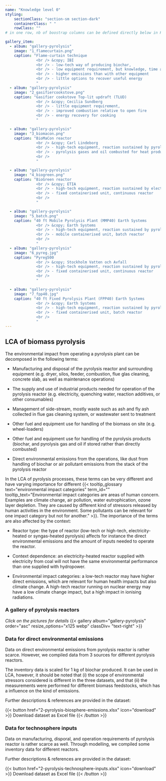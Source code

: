 ```yaml
---
name: "Knowledge level 0"
styling:
    sectionClass: "section-sm section-dark"
    containerClass: " "
    rowClass: ""
# in one row, nb of boostrap columns can be defined directly below in HTML

gallery_item:
  - album: "gallery-pyrolysis"
    image: "1_flamecurtain.png"
    caption: "Flame-curtain technique
              <br /> &copy; IBI
              <br /> - low-tech way of producing biochar, 
              <br /> - low equipment requirement, but knowledge, time and skill needed
              <br /> - higher emissions than with other equipment
              <br /> - little options to recover useful energy
              "
  - album: "gallery-pyrolysis"
    image: "2_gasifiercookstove.png"
    caption: "Gasifier cookstove Top-lit updraft (TLUD)
              <br /> &copy; Cecilia Sundberg              
              <br /> - little equipment requirement,
              <br /> - improved combustion relative to open fire
              <br /> - energy recovery for cooking
              "

  - album: "gallery-pyrolysis"
    image: "3_biomacon.png"
    caption: "BioMaCon reactor
              <br /> &copy; Carl Lindeborg  
              <br /> - high-tech equipment, reaction sustained by pyrolysis gas combustion
              <br /> - pyrolysis gases and oil combusted for heat production
              <br /> 
              "

  - album: "gallery-pyrolysis"
    image: "4_biogreen.png"
    caption: "BioGreen reactor
              <br /> &copy; ETIA 
              <br /> - high-tech equipment, reaction sustained by electricity input
              <br /> - fixed containerised unit, continuous reactor
              <br />
              "

  - album: "gallery-pyrolysis"
    image: "5_batch.png"
    caption: "40 ft Mobile Pyrolysis Plant (MMP40) Earth Systems
              <br /> &copy; Earth Systems 
              <br /> - high-tech equipment, reaction sustained by pyrolysis gas combustion
              <br /> - mobile containerised unit, batch reactor
              <br />  
              "
  - album: "gallery-pyrolysis"
    image: "6_pyreg.jpg"
    caption: "Pyreg500 
              <br /> &copy; Stockholm Vatten och Avfall
              <br /> - high-tech equipment, reaction sustained by pyrolysis gas combustion
              <br /> - fixed containerised unit, continuous reactor
              <br />
              "

  - album: "gallery-pyrolysis"
    image: "7_fpp40.jpg"
    caption: "40 ft Fixed Pyrolysis Plant (FPP40) Earth Systems
              <br /> &copy; Earth Systems 
              <br /> - high-tech equipment, reaction sustained by pyrolysis gas combustion
              <br /> - fixed containerised unit, batch reactor
              <br /> 
              "
---
```


<div class="col-md-7 text-left">

## **LCA of biomass pyrolysis**

The environmental impact from operating a pyrolysis plant can be decomposed in the following terms:

- Manufacturing and disposal of the pyrolysis reactor and surrounding equipment (e.g. dryer, silos, feeder, combustion, flue glas cleaning, concrete slab, as well as maintenance operations)
  
- The supply and use of industrial products needed for operation of the pyrolysis reactor (e.g. electricity, quenching water, reaction additives, or other consumables)
  
- Management of side-stream, mostly waste such as ash and fly ash collected in flue gas cleaning system, or wastewater sent to treatment
  
- Other fuel and equipment use for handling of the biomass on site (e.g. wheel-loaders)
  
- Other fuel and equipment use for handling of the pyrolysis products (biochar, and pyrolysis gas and oil if stored rather than directly combusted)

- Direct environmental emissions from the operations, like dust from handling of biochar or air pollutant emissions from the stack of the pyrolysis reactor

In the LCA of pyrolysis processes, these terms can be very different and have varying importance for different  {{< tooltip_glossary text="environmental impact categories" term_id="" tooltip_text="Environmental impact categories are areas of human concern. Examples are climate change, air pollution, water eutrophication, ozone layer depletion. They are caused by different kind of stressors released by human activities in the environment. Some pollutants can be relevant for one impact category but not for another." >}}. The importance of the terms are also affected by the context:

- Reactor type: the type of reactor (low-tech or high-tech, electricity-heated or syngas-heated pyrolysis) affects for instance the direct environmental emissions and the amount of inputs needed to operate the reactor. 

- Context dependence: an electricity-heated reactor supplied with electricity from coal will not have the same environmental performance than one supplied with hydropower. 

- Environmental impact categories: a low-tech reactor may have higher direct emissions, which are relevant for human health impacts but also climate change. A high-tech reactor running on nuclear energy may have a low climate change impact, but a high impact in ionising radiations. 

</div>

<div class="col-md-5 text-right">

### **A gallery of pyrolysis reactors**
*Click on the pictures for details*
{{< gallery album="gallery-pyrolysis" order="asc" resize_options="x125 webp" classDiv= "text-right" >}}

</div>


<div class="col-md-7">

### **Data for direct environmental emissions**

Data on direct environmental emissions from pyrolysis reactor is rather scarce. However, we compiled data from 3 sources for different pyrolysis reactors. 

The inventory data is scaled for 1 kg of biochar produced. It can be used in LCA, however, it should be noted that (i) the scope of environmental stressors considered is different in the three datasets, and that (ii) the measurements were performed for different biomass feedstocks, which has a influence on the kind of emissions. 

Further descriptions & references are provided in the dataset:

{{< button href="2-pyrolysis-biosphere-emissions.xlsx" icon="download" >}} Download dataset as Excel file {{< /button >}}

</div>

<div class="col-md-4 col-md-push-1">

### **Data for technosphere inputs**

Data on manufacturing, disporal, and operation requirements of pyrolysis reactor is rather scarce as well. Through modelling, we compiled some inventory data for different reactors. 

Further descriptions & references are provided in the dataset:

{{< button href="2-pyrolysis-technosphere-inputs.xlsx" icon="download" >}} Download dataset as Excel file {{< /button >}}

</div>
